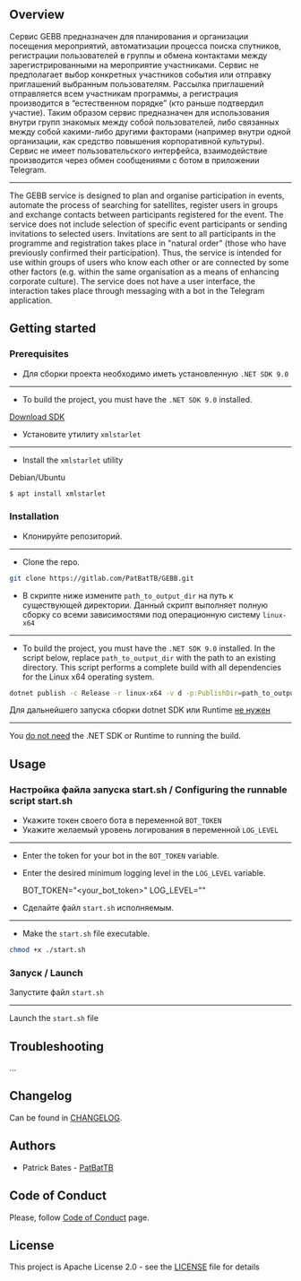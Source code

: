 ## Overview
Сервис GEBB предназначен для планирования и организации посещения мероприятий, автоматизации процесса поиска спутников, 
регистрации пользователей в группы и обмена контактами между зарегистрированными на мероприятие участниками.
Сервис не предполагает выбор конкретных участников события или отправку приглашений выбранным пользователям. 
Рассылка приглашений отправляется всем участникам программы, а регистрация производится в “естественном порядке” 
(кто раньше подтвердил участие). 
Таким образом сервис предназначен для использования внутри групп знакомых между собой пользователей, 
либо связанных между собой какими-либо другими факторами 
(например внутри одной организации, как средство повышения корпоративной культуры).
Сервис не имеет пользовательского интерфейса, 
взаимодействие производится через обмен сообщениями с ботом в приложении Telegram.
___
The GEBB service is designed to plan and organise participation in events, 
automate the process of searching for satellites, 
register users in groups and exchange contacts between participants registered for the event. 
The service does not include selection of specific event participants or sending invitations to selected users. 
Invitations are sent to all participants in the programme and registration takes place in "natural order" 
(those who have previously confirmed their participation). 
Thus, the service is intended for use within groups of users who know each other or are connected by some other factors 
(e.g. within the same organisation as a means of enhancing corporate culture). 
The service does not have a user interface, 
the interaction takes place through messaging with a bot in the Telegram application.

## Getting started

### Prerequisites

- Для сборки проекта необходимо иметь установленную `.NET SDK 9.0`
___
- To build the project, you must have the `.NET SDK 9.0` installed.

[Download SDK](https://dotnet.microsoft.com/en-us/download/dotnet/9.0)

- Установите утилиту `xmlstarlet`
___
- Install the `xmlstarlet` utility

Debian/Ubuntu
```bash
$ apt install xmlstarlet
```

### Installation

- Клонируйте репозиторий. 
___
- Clone the repo.

```bash
git clone https://gitlab.com/PatBatTB/GEBB.git
```

- В скрипте ниже измените `path_to_output_dir` на путь к существующей директории.
Данный скрипт выполняет полную сборку со всеми зависимостями под операционную систему `linux-x64`
___
- To build the project, you must have the `.NET SDK 9.0` installed.
In the script below, replace `path_to_output_dir` with the path to an existing directory.
This script performs a complete build with all dependencies for the Linux x64 operating system.

```bash
dotnet publish -c Release -r linux-x64 -v d -p:PublishDir=path_to_output_dir,PublishSingleFile=true
```

Для дальнейшего запуска сборки dotnet SDK или Runtime <u>не нужен</u>
___
You <u>do not need</u> the .NET SDK or Runtime to running the build.

## Usage

### Настройка файла запуска start.sh / Configuring the runnable script start.sh

- Укажите токен своего бота в переменной `BOT_TOKEN`
- Укажите желаемый уровень логирования в переменной `LOG_LEVEL`
___
- Enter the token for your bot in the `BOT_TOKEN` variable.
- Enter the desired minimum logging level in the `LOG_LEVEL` variable.


    BOT_TOKEN="<your_bot_token>"
    LOG_LEVEL="<logging level>"

- Сделайте файл `start.sh` исполняемым.
___
- Make the `start.sh` file executable.

```bash
chmod +x ./start.sh
```
### Запуск / Launch

Запустите файл `start.sh`
___
Launch the `start.sh` file

## Troubleshooting
...

## Changelog
Can be found in [CHANGELOG](CHANGELOG.md).

## Authors
* Patrick Bates - [PatBatTB](https://github.com/PatBatTB)

## Code of Conduct
Please, follow [Code of Conduct](CODE_OF_CONDUCT.md) page.

## License
This project is Apache License 2.0 - see the [LICENSE](LICENSE) file for details
